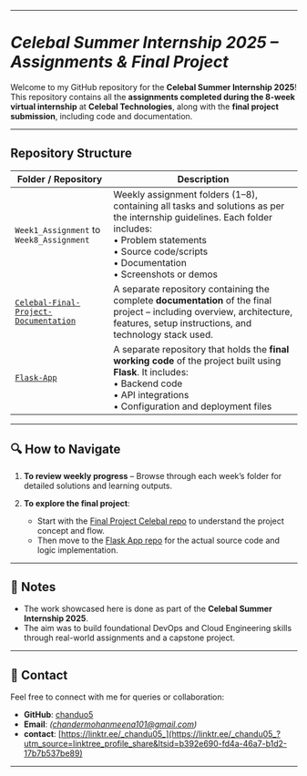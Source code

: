 
-----------------

# *Celebal Summer Internship 2025 – Assignments & Final Project*

Welcome to my GitHub repository for the **Celebal Summer Internship 2025**!
This repository contains all the **assignments completed during the 8-week virtual internship** at **Celebal Technologies**, along with the **final project submission**, including code and documentation.

------------------------

##  Repository Structure

| Folder / Repository                                                                                           | Description                                                                                                                                                                                                                                |
| ------------------------------------------------------------------------------------------------------------- | ------------------------------------------------------------------------------------------------------------------------------------------------------------------------------------------------------------------------------------------ |
| `Week1_Assignment` to `Week8_Assignment`                                                                      | Weekly assignment folders (1–8), containing all tasks and solutions as per the internship guidelines. Each folder includes: <br>• Problem statements<br>• Source code/scripts<br>• Documentation <br>• Screenshots or demos |
| [`Celebal-Final-Project-Documentation`](https://github.com/chanduo5/Celebal-Celebal-Summer-Internship-2025-_Assignment-/tree/main/Final%20Project%20Celebal) | A separate repository containing the complete **documentation** of the final project – including overview, architecture, features, setup instructions, and technology stack used.                                                          |
| [`Flask-App`](https://github.com/chanduo5/Celebal-Celebal-Summer-Internship-2025-_Assignment-/tree/main/Flask%20app)                                                     | A separate repository that holds the **final working code** of the project built using **Flask**. It includes:<br>• Backend code<br>• API integrations<br>• Configuration and deployment files                                             |

---

## 🔍 How to Navigate

1. **To review weekly progress** – Browse through each week’s folder for detailed solutions and learning outputs.
2. **To explore the final project**:

   * Start with the [Final Project Celebal repo](https://github.com/chanduo5/Celebal-Celebal-Summer-Internship-2025-_Assignment-/tree/main/Final%20Project%20Celebal) to understand the project concept and flow.
   * Then move to the [Flask App repo](https://github.com/chanduo5/Celebal-Celebal-Summer-Internship-2025-_Assignment-/tree/main/Flask%20app) for the actual source code and logic implementation.

---

## 📌 Notes

* The work showcased here is done as part of the **Celebal Summer Internship 2025**.
* The aim was to build foundational DevOps and Cloud Engineering skills through real-world assignments and a capstone project.

---

## 📧 Contact

Feel free to connect with me for queries or collaboration:

- **GitHub**: [chanduo5](https://github.com/chanduo5)
- **Email**: *(chandermohanmeena101@gmail.com)*
- **contact**: [https://linktr.ee/_chandu05_](https://linktr.ee/_chandu05_?utm_source=linktree_profile_share&ltsid=b392e690-fd4a-46a7-b1d2-17b7b537be89)
---

